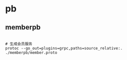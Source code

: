 # pb
 
## memberpb
```shell

# 生成会员服务
protoc --go_out=plugins=grpc,paths=source_relative:. ./memberpb/member.proto

```